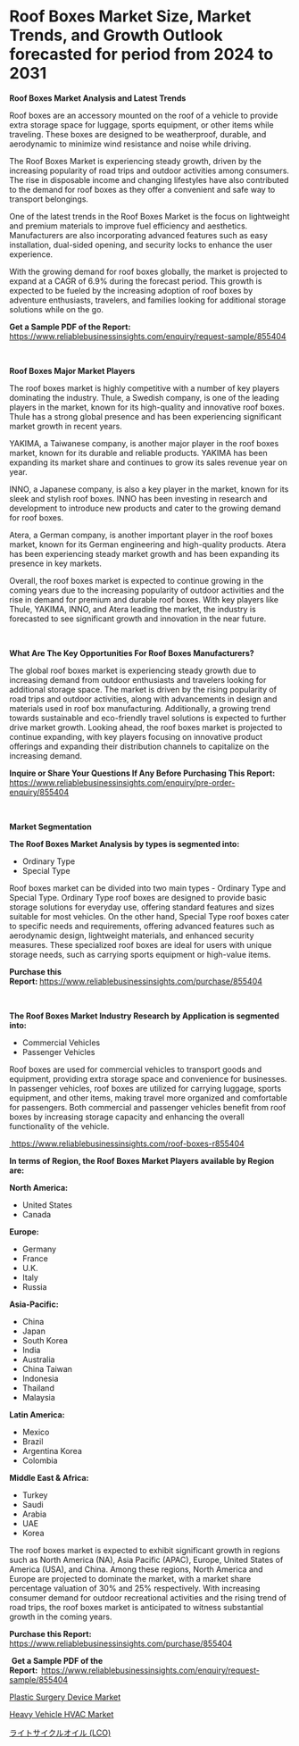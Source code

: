 <p><h1>Roof Boxes Market Size, Market Trends, and Growth Outlook forecasted for period from 2024 to 2031</h1></p><p><strong>Roof Boxes Market Analysis and Latest Trends</strong></p>
<p><p>Roof boxes are an accessory mounted on the roof of a vehicle to provide extra storage space for luggage, sports equipment, or other items while traveling. These boxes are designed to be weatherproof, durable, and aerodynamic to minimize wind resistance and noise while driving.</p><p>The Roof Boxes Market is experiencing steady growth, driven by the increasing popularity of road trips and outdoor activities among consumers. The rise in disposable income and changing lifestyles have also contributed to the demand for roof boxes as they offer a convenient and safe way to transport belongings.</p><p>One of the latest trends in the Roof Boxes Market is the focus on lightweight and premium materials to improve fuel efficiency and aesthetics. Manufacturers are also incorporating advanced features such as easy installation, dual-sided opening, and security locks to enhance the user experience.</p><p>With the growing demand for roof boxes globally, the market is projected to expand at a CAGR of 6.9% during the forecast period. This growth is expected to be fueled by the increasing adoption of roof boxes by adventure enthusiasts, travelers, and families looking for additional storage solutions while on the go.</p></p>
<p><strong>Get a Sample PDF of the Report:&nbsp;</strong> <a href="https://www.reliablebusinessinsights.com/enquiry/request-sample/855404">https://www.reliablebusinessinsights.com/enquiry/request-sample/855404</a></p>
<p>&nbsp;</p>
<p><strong>Roof Boxes Major Market Players</strong></p>
<p><p>The roof boxes market is highly competitive with a number of key players dominating the industry. Thule, a Swedish company, is one of the leading players in the market, known for its high-quality and innovative roof boxes. Thule has a strong global presence and has been experiencing significant market growth in recent years.</p><p>YAKIMA, a Taiwanese company, is another major player in the roof boxes market, known for its durable and reliable products. YAKIMA has been expanding its market share and continues to grow its sales revenue year on year.</p><p>INNO, a Japanese company, is also a key player in the market, known for its sleek and stylish roof boxes. INNO has been investing in research and development to introduce new products and cater to the growing demand for roof boxes.</p><p>Atera, a German company, is another important player in the roof boxes market, known for its German engineering and high-quality products. Atera has been experiencing steady market growth and has been expanding its presence in key markets.</p><p>Overall, the roof boxes market is expected to continue growing in the coming years due to the increasing popularity of outdoor activities and the rise in demand for premium and durable roof boxes. With key players like Thule, YAKIMA, INNO, and Atera leading the market, the industry is forecasted to see significant growth and innovation in the near future.</p></p>
<p>&nbsp;</p>
<p><strong>What Are The Key Opportunities For Roof Boxes Manufacturers?</strong></p>
<p><p>The global roof boxes market is experiencing steady growth due to increasing demand from outdoor enthusiasts and travelers looking for additional storage space. The market is driven by the rising popularity of road trips and outdoor activities, along with advancements in design and materials used in roof box manufacturing. Additionally, a growing trend towards sustainable and eco-friendly travel solutions is expected to further drive market growth. Looking ahead, the roof boxes market is projected to continue expanding, with key players focusing on innovative product offerings and expanding their distribution channels to capitalize on the increasing demand.</p></p>
<p><strong>Inquire or Share Your Questions If Any Before Purchasing This Report:</strong> <a href="https://www.reliablebusinessinsights.com/enquiry/pre-order-enquiry/855404">https://www.reliablebusinessinsights.com/enquiry/pre-order-enquiry/855404</a></p>
<p>&nbsp;</p>
<p><strong>Market Segmentation</strong></p>
<p><strong>The Roof Boxes Market Analysis by types is segmented into:</strong></p>
<p><ul><li>Ordinary Type</li><li>Special Type</li></ul></p>
<p><p>Roof boxes market can be divided into two main types - Ordinary Type and Special Type. Ordinary Type roof boxes are designed to provide basic storage solutions for everyday use, offering standard features and sizes suitable for most vehicles. On the other hand, Special Type roof boxes cater to specific needs and requirements, offering advanced features such as aerodynamic design, lightweight materials, and enhanced security measures. These specialized roof boxes are ideal for users with unique storage needs, such as carrying sports equipment or high-value items.</p></p>
<p><strong>Purchase this Report:&nbsp;</strong><a href="https://www.reliablebusinessinsights.com/purchase/855404">https://www.reliablebusinessinsights.com/purchase/855404</a></p>
<p>&nbsp;</p>
<p><strong>The Roof Boxes Market Industry Research by Application is segmented into:</strong></p>
<p><ul><li>Commercial Vehicles</li><li>Passenger Vehicles</li></ul></p>
<p><p>Roof boxes are used for commercial vehicles to transport goods and equipment, providing extra storage space and convenience for businesses. In passenger vehicles, roof boxes are utilized for carrying luggage, sports equipment, and other items, making travel more organized and comfortable for passengers. Both commercial and passenger vehicles benefit from roof boxes by increasing storage capacity and enhancing the overall functionality of the vehicle.</p></p>
<p><a href="https://www.reliablebusinessinsights.com/roof-boxes-r855404">&nbsp;https://www.reliablebusinessinsights.com/roof-boxes-r855404</a></p>
<p><strong>In terms of Region, the Roof Boxes Market Players available by Region are:</strong></p>
<p>
    <p> <strong> North America: </strong>
        <ul>
            <li>United States</li>
            <li>Canada</li>
        </ul>
        </p> 
    <p> <strong> Europe: </strong>
        <ul>
            <li>Germany</li>
            <li>France</li>
            <li>U.K.</li>
            <li>Italy</li>
            <li>Russia</li>
        </ul>
        </p> 
    <p> <strong> Asia-Pacific: </strong>
        <ul>
            <li>China</li>
            <li>Japan</li>
            <li>South Korea</li>
            <li>India</li>
            <li>Australia</li>
            <li>China Taiwan</li>
            <li>Indonesia</li>
            <li>Thailand</li>
            <li>Malaysia</li>
        </ul>
        </p> 
    <p> <strong> Latin America: </strong>
        <ul>
            <li>Mexico</li>
            <li>Brazil</li>
            <li>Argentina Korea</li>
            <li>Colombia</li>
        </ul>
        </p> 
    <p> <strong> Middle East & Africa: </strong>
        <ul>
            <li>Turkey</li>
            <li>Saudi</li>
            <li>Arabia</li>
            <li>UAE</li>
            <li>Korea</li>
        </ul>
    </p>
    </p>
<p><p>The roof boxes market is expected to exhibit significant growth in regions such as North America (NA), Asia Pacific (APAC), Europe, United States of America (USA), and China. Among these regions, North America and Europe are projected to dominate the market, with a market share percentage valuation of 30% and 25% respectively. With increasing consumer demand for outdoor recreational activities and the rising trend of road trips, the roof boxes market is anticipated to witness substantial growth in the coming years.</p></p>
<p><strong>Purchase this Report: </strong><a href="https://www.reliablebusinessinsights.com/purchase/855404">https://www.reliablebusinessinsights.com/purchase/855404</a></p>
<p>&nbsp;<strong>Get a Sample PDF of the Report:&nbsp;&nbsp;</strong><a href="https://www.reliablebusinessinsights.com/enquiry/request-sample/855404">https://www.reliablebusinessinsights.com/enquiry/request-sample/855404</a></p>
<p><strong></strong></p>
<p><p><a href="https://github.com/mancsybtousav/Market-Research-Report-List-2/blob/main/plastic-surgery-device-market.md">Plastic Surgery Device Market</a></p><p><a href="https://github.com/josesg55/Market-Research-Report-List-3/blob/main/heavy-vehicle-hvac-market.md">Heavy Vehicle HVAC Market</a></p><p><a href="https://github.com/KaliMetz2023/Market-Research-Report-List-1/blob/main/4977636121819.md">ライトサイクルオイル (LCO)</a></p></p>
